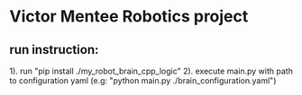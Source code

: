 # Victor Mentee Robotics project

## run instruction:
1). run "pip install ./my_robot_brain_cpp_logic"
2). execute main.py with path to configuration yaml (e.g: "python main.py ./brain_configuration.yaml")

